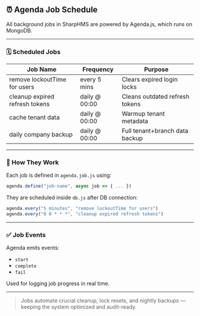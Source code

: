 ## ⏰ Agenda Job Schedule

All background jobs in SharpHMS are powered by Agenda.js, which runs on MongoDB.

---

### 🗓️ Scheduled Jobs

| Job Name                       | Frequency     | Purpose                        |
| ------------------------------ | ------------- | ------------------------------ |
| remove lockoutTime for users   | every 5 mins  | Clears expired login locks     |
| cleanup expired refresh tokens | daily @ 00:00 | Cleans outdated refresh tokens |
| cache tenant data              | daily @ 00:00 | Warmup tenant metadata         |
| daily company backup           | daily @ 00:00 | Full tenant+branch data backup |

---

### 🧠 How They Work

Each job is defined in `agenda.job.js` using:

```js
agenda.define("job-name", async job => { ... })
```

They are scheduled inside `db.js` after DB connection:

```js
agenda.every("5 minutes", "remove lockoutTime for users")
agenda.every("0 0 * * *", "cleanup expired refresh tokens")
```

---

### ✅ Job Events

Agenda emits events:

* `start`
* `complete`
* `fail`

Used for logging job progress in real time.

---

> Jobs automate crucial cleanup, lock resets, and nightly backups — keeping the system optimized and audit-ready.